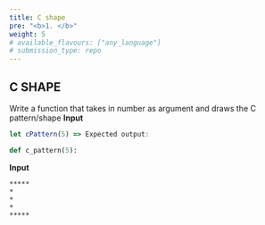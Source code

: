 ```yaml
---
title: C shape
pre: "<b>1. </b>"
weight: 5
# available_flavours: ["any_language"]
# submission_type: repo
---
```


## C SHAPE

Write a function that takes in number as argument and draws the C pattern/shape
**Input**

```js
let cPattern(5) => Expected output:
```

```py
def c_pattern(5):
```

**Input**

```
*****
*
*
*
*****
```
